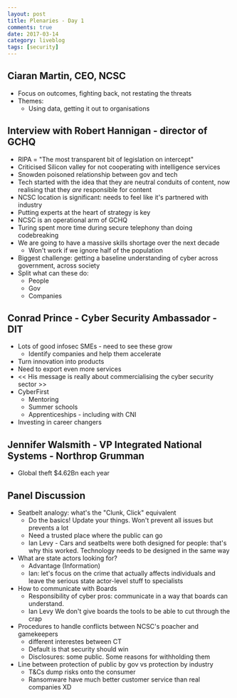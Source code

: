 ```yaml
---
layout: post
title: Plenaries - Day 1
comments: true
date: 2017-03-14
category: liveblog
tags: [security]
---
```


## Ciaran Martin, CEO, NCSC

- Focus on outcomes, fighting back, not restating the threats
- Themes:
  - Using data, getting it out to organisations

## Interview with Robert Hannigan - director of GCHQ

- RIPA = "The most transparent bit of legislation on intercept"
- Criticised Silicon valley for not cooperating with intelligence services
- Snowden poisoned relationship between gov and tech
- Tech started with the idea that they are neutral conduits of content, now
  realising that they _are_ responsible for content
- NCSC location is significant: needs to feel like it's partnered with
  industry
- Putting experts at the heart of strategy is key
- NCSC is an operational arm of GCHQ
- Turing spent more time during secure telephony than doing codebreaking
- We are going to have a massive skills shortage over the next decade
  - Won't work if we ignore half of the population
- Biggest challenge: getting a baseline understanding of cyber across
  government, across society
- Split what can these do:
  - People
  - Gov
  - Companies

## Conrad Prince - Cyber Security Ambassador - DIT

- Lots of good infosec SMEs - need to see these grow
  - Identify companies and help them accelerate
- Turn innovation into products
- Need to export even more services
- << His message is really about commercialising the cyber security sector >>
- CyberFirst
  - Mentoring
  - Summer schools
  - Apprenticeships - including with CNI
- Investing in career changers

## Jennifer Walsmith - VP Integrated National Systems - Northrop Grumman

- Global theft $4.62Bn each year

## Panel Discussion

- Seatbelt analogy: what's the "Clunk, Click" equivalent
  - Do the basics! Update your things. Won't prevent all issues but prevents a
    lot
  - Need a trusted place where the public can go
  - Ian Levy - Cars and seatbelts were both designed for people: that's why
    this worked. Technology needs to be designed in the same way
- What are state actors looking for?
  - Advantage (Information)
  - Ian: let's focus on the crime that actually affects individuals and leave
    the serious state actor-level stuff to specialists
- How to communicate with Boards
  - Responsibility of cyber pros: communicate in a way that boards can
    understand.
  - Ian Levy We don't give boards the tools to be able to cut through the crap
- Procedures to handle conflicts between NCSC's poacher and gamekeepers
  - different interestes between CT
  - Default is that security should win
  - Disclosures: some public. Some reasons for withholding them
- Line between protection of public by gov vs protection by industry
  - T&Cs dump risks onto the consumer
  - Ransomware have much better customer service than real companies XD

